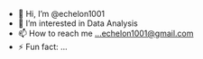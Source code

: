 - 👋 Hi, I’m @echelon1001
- 👀 I’m interested in Data Analysis
- 📫 How to reach me ...echelon1001@gmail.com
- ⚡ Fun fact: ...

<!---
echelon1001/echelon1001 is a ✨ special ✨ repository because its `README.md` (this file) appears on your GitHub profile.
You can click the Preview link to take a look at your changes.
--->
